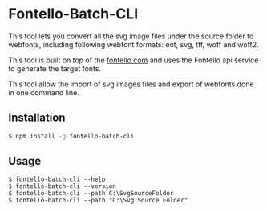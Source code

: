 # Fontello-Batch-CLI

This tool lets you convert all the svg image files under the source folder to webfonts, including following webfont formats: eot, svg, ttf, woff and woff2.

This tool is built on top of the [fontello.com](http://fontello.com/) and uses the Fontello api service to generate the target fonts.

This tool allow the import of svg images files and export of webfonts done in one command line.

## Installation

```sh
$ npm install -g fontello-batch-cli
```

## Usage

```
$ fontello-batch-cli --help
$ fontello-batch-cli --version
$ fontello-batch-cli --path C:\SvgSourceFolder
$ fontello-batch-cli --path "C:\Svg Source Folder"
```
